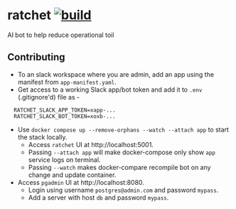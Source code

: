 # ratchet [![build](https://github.com/rajatgoel/ratchet/actions/workflows/build.yml/badge.svg?branch=main)](https://github.com/rajatgoel/ratchet/actions/workflows/build.yml)
AI bot to help reduce operational toil

## Contributing

* To an slack workspace where you are admin, add an app using the manifest from `app-manifest.yaml`.
* Get access to a working Slack app/bot token and add it to `.env` (.gitignore'd) file as -
```
  RATCHET_SLACK_APP_TOKEN=xapp-...
  RATCHET_SLACK_BOT_TOKEN=xoxb-...
```
* Use `docker compose up --remove-orphans --watch --attach app` to start the stack locally.
  * Access `ratchet` UI at http://localhost:5001.
  * Passing `--attach app` will make docker-compose only show `app` service logs on terminal.
  * Passing `--watch` makes docker-compare recompile bot on any change and update container.
* Access `pgadmin` UI at http://localhost:8080. 
  * Login using username `postgres@admin.com` and password `mypass`. 
  * Add a server with host `db` and password `mypass`.
